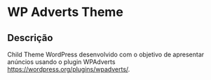 # WP Adverts Theme

## Descrição
Child Theme WordPress desenvolvido com o objetivo de apresentar anúncios usando o plugin WPAdverts https://wordpress.org/plugins/wpadverts/.